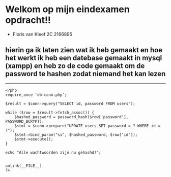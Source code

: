 
# Welkom op mijn eindexamen opdracht!!
- Floris van Kleef 2C 2166895


    
hierin ga ik laten zien wat ik heb gemaakt en hoe het werkt 
ik heb een datebase gemaakt in mysql (xampp) en heb zo de code gemaakt om de password te hashen zodat niemand het kan lezen
---
---
```
<?php   
require_once 'db-conn.php';   

$result = $conn->query("SELECT id, password FROM users");   
   
while ($row = $result->fetch_assoc()) {   
    $hashed_password = password_hash($row['password'], PASSWORD_BCRYPT);   
    $stmt = $conn->prepare("UPDATE users SET password = ? WHERE id = ?");   
    $stmt->bind_param("si", $hashed_password, $row['id']);    
    $stmt->execute();    
}    
 
echo "Alle wachtwoorden zijn nu gehashd!";    
  

unlink(__FILE__)    
?>  
```
